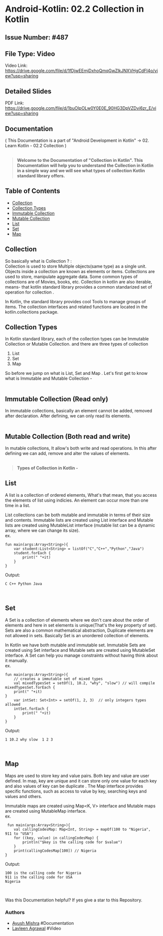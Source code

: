 # Android-Kotlin: 02.2 Collection in Kotlin 
## Issue Number: #487

## File Type: Video
Video Link:
https://drive.google.com/file/d/1fDjwEEmjDxhoQmqGwZlkJNXVHgCdFI4o/view?usp=sharing

## Detailed Slides
PDF Link:
https://drive.google.com/file/d/1buOlpOLw0Y0E0E_90HG3DpVZDvi6zr_E/view?usp=sharing

## Documentation
( This Documentation is a part of "Android Development in Kotlin" -> 02. Learn Kotlin - 02.2 Collection )
<br>
<br>

> **Welcome to the Documentation of "Collection in Kotlin". This Documentation will help you to understand the Collection in Kotlin in a simple way and we will see what types of collection Kotlin standard library offers.**

## Table of Contents

* [Collection](#Collection)
* [Collection Types](#Collection-Types)
* [Immutable Collection](#Immutable-Collection)
* [Mutable Collection](#Mutable-Collection)
* [List](#List)
* [Set](#Set)
* [Map](#Map)

## Collection
So basically what is Collection ? :
<br>
Collection is used to store Multiple objects(same type) as a single unit.
Objects inside a collection are known as elements or items. Collections are used to store, manipulate aggregate data. Some common types of collections are of Movies, books, etc. Collection in kotlin are also iterable, means- that kotlin standard library provides a common standarized set of operation for collection .

In Kotlin, the standard library provides cool Tools to manage groups of items.
The collection interfaces and related functions are located in the kotlin.collections package.

## Collection Types
In Kotlin standard library, each of the collection types can be Immutable Collection or Mutable Collection. and there are three types of collection
1. List
2. Set
3. Map

So before we jump on what is List, Set and Map . Let's first get to know what is Immutable and Mutable Collection -
<br>
<br>

## Immutable Collection (Read only)
In immutable collections, basically an element cannot be added, removed after declaration. After defining, we can only read its elements.
<br>
<br>

## Mutable Collection (Both read and write)
In mutable collections, It allow's both write and read operations. In this after defining we can add, remove and alter the values of elements.
<br>
<br>
> **Types of Collection in Kotlin -**

## List
A list is a collection of ordered elements, What's that mean, that you access the elements of list using indicies. An element can occur more than one time in a list. 

List collections can be both mutable and immutable in terms of their size and contents. Immutable lists are created using List interface and Mutable lists are created using MutableList interface (mutable list can be a dynamic array, where we can change its size). <br>
ex. 
```
fun main(args:Array<String>){  
    var student:List<String> = listOf("C","C++","Python","Java")  
    student.forEach {  
        print(" "+it)  
    }  
}  
```
Output:
```
C C++ Python Java
```

<br>

## Set
A Set is a collection of elements where we don't care about the order of elements and here in set elements is unique(That's the key property of set). Sets are also a common mathematical abstraction, Duplicate elements are not allowed in sets. Basically Set is an unordered collection of elements.

In Kotlin we have both mutable and immutable set. Immutable Sets are created using Set interface and Mutable sets are created using MutableSet interface. A Set can help you manage constraints without having think about it manually. <br>
ex. 
```
fun main(args:Array<String>){  
    // creates a immutable set of mixed types  
    val mixedTypesSet = setOf(1, 10.2, "why", "slow") // will compile  
mixedTypesSet.forEach {  
    print(" "+it)  
}  
    var intSet: Set<Int> = setOf(1, 2, 3)  // only integers types allowed  
    intSet.forEach {  
        print(" "+it)  
    }  
}  
```
Output:
```
1 10.2 why slow  1 2 3
```
<br>

## Map
Maps are used to store key and value pairs. Both key and value are user defined. In map, key are unique and it can store only one value for each key and also values of key can be duplicate . 
The Map interface provides specific functions, such as access to value by key, searching keys and values and others.

Immutable maps are created using Map<K, V> interface and Mutable maps are created using MutableMap interface. <br>
ex.
```
 fun main(args:Array<String>){  
    val callingCodesMap: Map<Int, String> = mapOf(100 to "Nigeria", 911 to "USA")  
    for ((key, value) in callingCodesMap) {  
        println("$key is the calling code for $value")  
    }  
    print(callingCodesMap[100]) // Nigeria  
}  
```
Output:
```
100 is the calling code for Nigeria 
911 is the calling code for USA 
Nigeria 
```
<br>

Was this Documentation helpful? If yes give a star to this Repository.

### Authors
- [Ayush Mishra](https://github.com/ayush-sleeping) #Documentation
- [Lavleen Agrawal](https://github.com/LavleenAgrawal) #Video





                          
